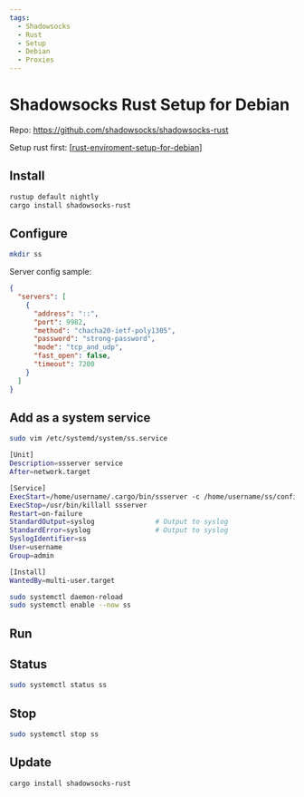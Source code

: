 ```yaml
---
tags:
  - Shadowsocks
  - Rust
  - Setup
  - Debian
  - Proxies
---
```


# Shadowsocks Rust Setup for Debian

Repo: <https://github.com/shadowsocks/shadowsocks-rust>

Setup rust first: [[rust-enviroment-setup-for-debian]]

## Install

```bash
rustup default nightly
cargo install shadowsocks-rust
```

## Configure

```bash
mkdir ss
```

Server config sample:

```json
{
  "servers": [
    {
      "address": "::",
      "port": 9982,
      "method": "chacha20-ietf-poly1305",
      "password": "strong-password",
      "mode": "tcp_and_udp",
      "fast_open": false,
      "timeout": 7200
    }
  ]
}
```

## Add as a system service

```bash
sudo vim /etc/systemd/system/ss.service
```

```bash
[Unit]
Description=ssserver service
After=network.target

[Service]
ExecStart=/home/username/.cargo/bin/ssserver -c /home/username/ss/config.json
ExecStop=/usr/bin/killall ssserver
Restart=on-failure
StandardOutput=syslog               # Output to syslog
StandardError=syslog                # Output to syslog
SyslogIdentifier=ss
User=username
Group=admin

[Install]
WantedBy=multi-user.target
```

```bash
sudo systemctl daemon-reload
sudo systemctl enable --now ss
```

## Run

## Status

```bash
sudo systemctl status ss
```

## Stop

```bash
sudo systemctl stop ss
```

## Update

```bash
cargo install shadowsocks-rust
```

[//begin]: # "Autogenerated link references for markdown compatibility"
[rust-enviroment-setup-for-debian]: rust-enviroment-setup-for-debian.md "Rust Environment Setup for Debian"
[//end]: # "Autogenerated link references"